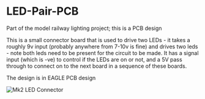 # LED-Pair-PCB
Part of the model railway lighting project; this is a PCB design

This is a small connector board that is used to drive two LEDs - it takes a roughly 9v input (probably anywhere from 7-10v is fine) and drives two leds - note both leds need to be present for the circuit to be made. It has a signal input (which is -ve) to control if the LEDs are on or not, and a 5V pass through to connect on to the next board in a sequence of these boards.

The design is in EAGLE PCB design

![Mk2 LED Connector](https://user-images.githubusercontent.com/2045215/201472922-bc93c0ce-4839-4072-afda-270378243238.jpg)
